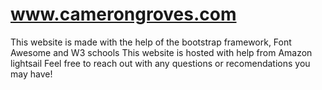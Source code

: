 # www.camerongroves.com
This website is made with the help of the bootstrap framework, Font Awesome and W3 schools
This website is hosted with help from Amazon lightsail
Feel free to reach out with any questions or recomendations you may have!
